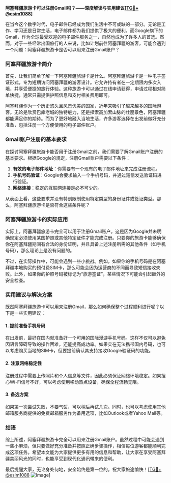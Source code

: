 **阿塞拜疆旅游卡可以注册Gmail吗？——深度解读与实用建议[[TG💪+ @esim1088](https://t.me/s/esim1088)]**

在当今这个数字时代，电子邮件已经成为我们生活中不可或缺的一部分。无论是工作、学习还是日常生活，电子邮件都为我们提供了极大的便利。而Google旗下的Gmail，作为全球最受欢迎的电子邮件服务之一，自然也成为了许多人的首选。然而，对于一些经常出国旅行的人来说，比如计划前往阿塞拜疆的游客，可能会遇到一个问题：阿塞拜疆旅游卡是否可以用来注册Gmail账户？

### 阿塞拜疆旅游卡简介

首先，让我们简单了解一下阿塞拜疆旅游卡是什么。阿塞拜疆旅游卡是一种电子签证形式，专为短期访问阿塞拜疆的游客设计。它允许持有者在一定期限内多次入境，并享受便捷的旅行体验。这种旅游卡可以通过在线申请获得，申请过程相对简单快捷，通常只需提供护照信息和支付相关费用即可。

阿塞拜疆作为一个历史悠久且风景优美的国家，近年来吸引了越来越多的国际游客。无论是欣赏巴库老城的独特魅力，还是探索高加索山脉的壮丽景色，阿塞拜疆都能满足你的期待。而为了更好地融入当地生活，许多游客选择在出发前做好充分准备，包括注册一个方便使用的电子邮件账户。

### Gmail账户注册的基本要求

在探讨阿塞拜疆旅游卡能否用于注册Gmail之前，我们需要了解Gmail账户注册的基本要求。根据Google的规定，注册Gmail账户需要以下条件：

1. **有效的电子邮件地址**：你需要有一个现有的电子邮件地址来完成注册流程。
2. **手机号码验证**：Google会要求输入一个手机号码，并通过短信发送验证码进行验证。
3. **网络连接**：稳定的互联网连接是必不可少的。

从表面上看，这些要求并没有特别限制使用特定类型的身份证件或签证类型。那么，阿塞拜疆旅游卡是否符合这些条件呢？

### 阿塞拜疆旅游卡的实际应用

实际上，阿塞拜疆旅游卡完全可以用于注册Gmail账户。这是因为Google并未明确规定必须使用某国护照或其他特定证件才能完成注册。只要你的旅游卡能够确保你在阿塞拜疆期间有合法的身份证明，并且具备上述注册所需的其他条件（如手机号码），那么理论上是没有问题的。

不过，在实际操作中，可能会遇到一些小挑战。例如，如果你的手机号码是在阿塞拜疆本地购买的预付费SIM卡，那么可能会因为运营商的不同而导致短信接收失败。此外，如果你的护照号码被标记为“旅游签证”，某些情况下可能会引起额外的安全检查。

### 实用建议与解决方案

既然阿塞拜疆旅游卡可以用来注册Gmail，那么如何确保整个过程顺利进行呢？以下是一些实用建议：

#### 1. 提前准备手机号码
在出发前，最好在国内就准备好一个可用的国际漫游手机号码。这样不仅可以避免因语言障碍导致的操作困难，还能提高成功率。如果实在无法携带国内号码，也可以考虑购买当地的SIM卡，但要提前确认其支持接收Google验证码的功能。

#### 2. 注意网络稳定性
注册过程中需要上传照片和个人信息等文件，因此必须保证网络环境稳定。如果担心Wi-Fi信号不好，可以考虑使用移动热点设备，确保全程流畅无阻。

#### 3. 备选方案
如果第一次尝试失败，不要气馁，可以稍后再试几次。同时，也可以考虑使用其他邮箱服务商提供的免费邮箱服务作为备用选项，比如Outlook或者Yahoo Mail等。

### 结语

综上所述，阿塞拜疆旅游卡完全可以用来注册Gmail账户。虽然过程中可能会遇到一些小麻烦，但只要做好充分准备并按照正确步骤操作，相信每位游客都能顺利完成这项任务。希望本文能为大家提供更多有用的信息和帮助，让大家在享受阿塞拜疆美丽风光的同时，也能享受到现代化通讯带来的便利。

最后提醒大家，无论身处何地，安全始终是第一位的。祝大家旅途愉快！[[TG💪+ @esim1088](https://t.me/s/esim1088) ![Image](https://i.postimg.cc/4NQfJmqS/Snipaste-2025-05-13-00-14-12.png)]